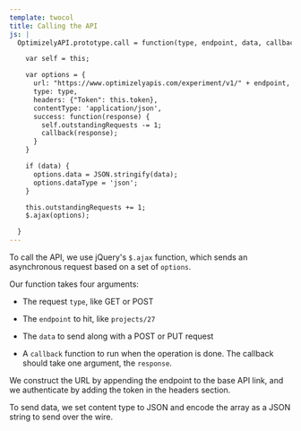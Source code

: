 ```yaml
---
template: twocol
title: Calling the API
js: |
  OptimizelyAPI.prototype.call = function(type, endpoint, data, callback) {

    var self = this;

    var options = {
      url: "https://www.optimizelyapis.com/experiment/v1/" + endpoint,
      type: type,
      headers: {"Token": this.token},
      contentType: 'application/json',
      success: function(response) {
        self.outstandingRequests -= 1;
        callback(response);
      }
    }

    if (data) {
      options.data = JSON.stringify(data);
      options.dataType = 'json';
    }

    this.outstandingRequests += 1;
    $.ajax(options);

  }
---
```


To call the API, we use jQuery's `$.ajax` function, which sends an asynchronous request based on a set of `options`.

Our function takes four arguments:

* The request `type`, like GET or POST

* The `endpoint` to hit, like `projects/27`

* The `data` to send along with a POST or PUT request

* A `callback` function to run when the operation is done. The callback should take one argument, the `response`.

We construct the URL by appending the endpoint to the base API link, and we authenticate by adding the token in the headers section.

To send data, we set content type to JSON and encode the array as a JSON string to send over the wire.

